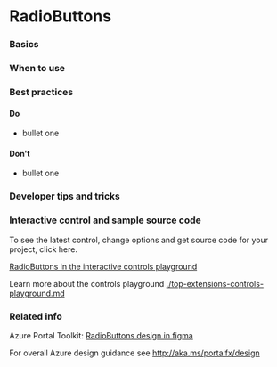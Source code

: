 ﻿# RadioButtons

 
<a name="basics"></a>
### Basics


<!-- TODO get an IMAGE to embed here -->

<!-- TODO get an SAMPLE CODE to embed here -->

 
<a name="when-to-use"></a>
### When to use


 
<a name="best-practices"></a>
### Best practices

<a name="best-practices-do"></a>
#### Do

* bullet one


<a name="best-practices-don-t"></a>
#### Don&#39;t

* bullet one



 
<a name="developer-tips-and-tricks"></a>
### Developer tips and tricks



<a name="interactive-control-and-sample-source-code"></a>
### Interactive control and sample source code
To see the latest control, change options and get source code for your project, click here.

<a href="https://ms.portal.azure.com/?Microsoft_Azure_Playground=true#blade/Microsoft_Azure_Playground/ControlsIndexBlade/RadioButtons_create_Playground" target="_blank">RadioButtons in the interactive controls playground</a>

Learn more about the controls playground [./top-extensions-controls-playground.md](./top-extensions-controls-playground.md)


 
<a name="related-info"></a>
### Related info

Azure Portal Toolkit: <a href="https://www.figma.com/file/Bwn8rmUOYtnPRwA3JoQTBn/Azure-Portal-Toolkit?node-id=3023%3A69" target="_blank">RadioButtons design in figma</a>

For overall Azure design guidance see http://aka.ms/portalfx/design


